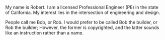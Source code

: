 My name is Robert. I am a licensed Professional Engineer (PE) in the state of California. My interest lies in the intersection of engineering and design.

People call me Bob, or Rob. I would prefer to be called Bob the builder, or Rob the builder; However, the former is copyrighted, and the latter sounds like an instruction rather than a name.
